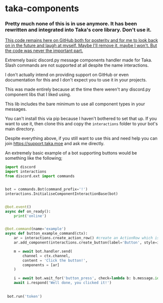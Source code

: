# taka-components

### Pretty much none of this is in use anymore. It has been rewritten and integrated into Taka's core library. Don't use it.

[This code remains here on GitHub both for posterity and for me to look back on in the future and laugh at myself. Maybe I'll remove it, maybe I won't. But the code was never the important part.](https://youtu.be/BxV14h0kFs0?t=609)

Extremely basic discord.py message components handler made for Taka. Slash commands are not supported at all despite the name interactions.

I don't actually intend on providing support on GitHub or even documentation for this and I don't expect you to use it in your projects.

This was made entirely because at the time there weren't any discord.py component libs that I liked using.

This lib includes the bare minimum to use all component types in your messages.

You can't install this via pip because I haven't bothered to set that up. If you want to use it, then clone this and copy the `interactions` folder to your bot's main directory.

Despite everything above, if you still want to use this and need help you can join https://support.taka.moe and ask me directly.

An extremely basic example of a bot supporting buttons would be something like the following;

```py
import discord
import interactions
from discord.ext import commands


bot = commands.Bot(command_prefix='!')
interactions.InitialiseComponentInteractionBase(bot)


@bot.event()
async def on_ready():
    print('online')


@bot.command(name='example')
async def button_example_command(ctx):
    ar = interactions.create_action_row() #create an ActionRow which is essentially a container for components
    ar.add_component(interactions.create_button(label='Button', style=interactions.ButtonType.Primary)) #add a Button to the ActionRow

    m = await bot.handler.send(
        channel = ctx.channel,
        content = 'Click the button!',
        components = [ar]
    )

    i = await bot.wait_for('button_press', check=lambda b: b.message.id==m.id and b.member.id==ctx.author.id)
    await i.respond('Well done, you clicked it!')
 
 
 bot.run('token')
```
